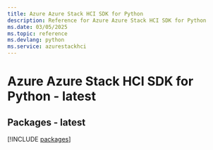 ```yaml
---
title: Azure Azure Stack HCI SDK for Python
description: Reference for Azure Azure Stack HCI SDK for Python
ms.date: 03/05/2025
ms.topic: reference
ms.devlang: python
ms.service: azurestackhci
---
```

# Azure Azure Stack HCI SDK for Python - latest
## Packages - latest
[!INCLUDE [packages](azure-stack-hci-index.md)]